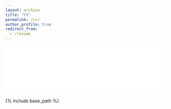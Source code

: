 ```yaml
---
layout: archive
title: "CV"
permalink: /cv/
author_profile: true
redirect_from:
  - /resume
---
```


<!--<embed src="https://github.com/Chrisa142857/Chrisa142857.github.io/blob/293786f0fafaf79812a6d8d550477bfbfe0e2ebb/files/ziquanwei_cv.pdf" width="500" height="375" type="application/pdf">!-->

<embed src="/files/ziquanwei_cv.pdf" width="100%" height="auto" type="application/pdf">

{% include base_path %}


